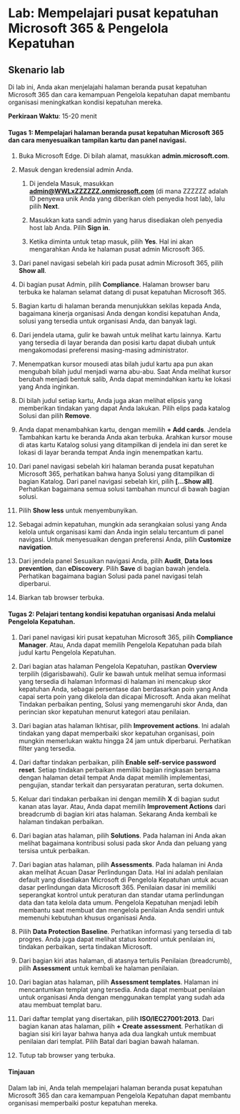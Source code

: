 ﻿---
lab:
    title: 'Mempelajari pusat kepatuhan Microsoft 365 & Pengelola Kepatuhan'
    module: 'Modul 4 Pelajaran 1: Menjelaskan kemampuan solusi kepatuhan Microsoft: Menjelaskan kemampuan manajemen kepatuhan di Microsoft'
---


# Lab: Mempelajari pusat kepatuhan Microsoft 365 & Pengelola Kepatuhan

## Skenario lab
Di lab ini, Anda akan menjelajahi halaman beranda pusat kepatuhan Microsoft 365 dan cara kemampuan Pengelola kepatuhan dapat membantu organisasi meningkatkan kondisi kepatuhan mereka.


**Perkiraan Waktu**: 15-20 menit

#### Tugas 1: Mempelajari halaman beranda pusat kepatuhan Microsoft 365 dan cara menyesuaikan tampilan kartu dan panel navigasi.

1.	Buka Microsoft Edge. Di bilah alamat, masukkan **admin.microsoft.com**.

1. Masuk dengan kredensial admin Anda.
    1. Di jendela Masuk, masukkan **admin@WWLxZZZZZZ.onmicrosoft.com** (di mana ZZZZZZ adalah ID penyewa unik Anda yang diberikan oleh penyedia host lab), lalu pilih **Next**.
    
    1. Masukkan kata sandi admin yang harus disediakan oleh penyedia host lab Anda. Pilih **Sign in**.
    1. Ketika diminta untuk tetap masuk, pilih **Yes**. Hal ini akan mengarahkan Anda ke halaman pusat admin Microsoft 365.

1. Dari panel navigasi sebelah kiri pada pusat admin Microsoft 365, pilih **Show all**.

1. Di bagian pusat Admin, pilih **Compliance**.  Halaman browser baru terbuka ke halaman selamat datang di pusat kepatuhan Microsoft 365.  
1. Bagian kartu di halaman beranda menunjukkan sekilas kepada Anda, bagaimana kinerja organisasi Anda dengan kondisi kepatuhan Anda, solusi yang tersedia untuk organisasi Anda, dan banyak lagi.
1. Dari jendela utama, gulir ke bawah untuk melihat kartu lainnya. Kartu yang tersedia di layar beranda dan posisi kartu dapat diubah untuk mengakomodasi preferensi masing-masing administrator.  
1. Menempatkan kursor mousedi atas bilah judul kartu apa pun akan mengubah bilah judul menjadi warna abu-abu.  Saat Anda melihat kursor berubah menjadi bentuk salib, Anda dapat memindahkan kartu ke lokasi yang Anda inginkan.
1. Di bilah judul setiap kartu, Anda juga akan melihat elipsis yang memberikan tindakan yang dapat Anda lakukan.  Pilih elips pada katalog Solusi dan pilih **Remove**.
1. Anda dapat menambahkan kartu, dengan memilih **+ Add cards**.  Jendela Tambahkan kartu ke beranda Anda akan terbuka.  Arahkan kursor mouse di atas kartu Katalog solusi yang ditampilkan di jendela ini dan seret ke lokasi di layar beranda tempat Anda ingin menempatkan kartu.
1. Dari panel navigasi sebelah kiri halaman beranda pusat kepatuhan Microsoft 365, perhatikan bahwa hanya Solusi yang ditampilkan di bagian Katalog.  Dari panel navigasi sebelah kiri, pilih **[...Show all]**.  Perhatikan bagaimana semua solusi tambahan muncul di bawah bagian solusi.  
1. Pilih **Show less** untuk menyembunyikan.
1. Sebagai admin kepatuhan, mungkin ada serangkaian solusi yang Anda kelola untuk organisasi kami dan Anda ingin selalu tercantum di panel navigasi.  Untuk menyesuaikan dengan preferensi Anda, pilih **Customize navigation**.  
1. Dari jendela panel Sesuaikan navigasi Anda, pilih **Audit**, **Data loss prevention**, dan **eDiscovery**.  Pilih **Save** di bagian bawah jendela.  Perhatikan bagaimana bagian Solusi pada panel navigasi telah diperbarui.
1. Biarkan tab browser terbuka.

#### Tugas 2: Pelajari tentang kondisi kepatuhan organisasi Anda melalui Pengelola Kepatuhan.

1. Dari panel navigasi kiri pusat kepatuhan Microsoft 365, pilih **Compliance Manager**.  Atau, Anda dapat memilih Pengelola Kepatuhan pada bilah judul kartu Pengelola Kepatuhan.

1. Dari bagian atas halaman Pengelola Kepatuhan, pastikan **Overview** terpilih (digarisbawahi). Gulir ke bawah untuk melihat semua informasi yang tersedia di halaman  Informasi di halaman ini mencakup skor kepatuhan Anda, sebagai persentase dan berdasarkan poin yang Anda capai serta poin yang dikelola dan dicapai Microsoft.   Anda akan melihat Tindakan perbaikan penting, Solusi yang memengaruhi skor Anda, dan perincian skor kepatuhan menurut kategori atau penilaian.

1. Dari bagian atas halaman Ikhtisar, pilih **Improvement actions**.  Ini adalah tindakan yang dapat memperbaiki skor kepatuhan organisasi, poin mungkin memerlukan waktu hingga 24 jam untuk diperbarui.  Perhatikan filter yang tersedia.

1. Dari daftar tindakan perbaikan, pilih **Enable self-service password reset**.  Setiap tindakan perbaikan memiliki bagian ringkasan bersama dengan halaman detail tempat Anda dapat memilih implementasi, pengujian, standar terkait dan persyaratan peraturan, serta dokumen.

1. Keluar dari tindakan perbaikan ini dengan memilih **X** di bagian sudut kanan atas layar.  Atau, Anda dapat memilih **Improvement Actions** dari breadcrumb di bagian kiri atas halaman.  Sekarang Anda kembali ke halaman tindakan perbaikan.

1. Dari bagian atas halaman, pilih **Solutions**. Pada halaman ini Anda akan melihat bagaimana kontribusi solusi pada skor Anda dan peluang yang tersisa untuk perbaikan.

1. Dari bagian atas halaman, pilih **Assessments**. Pada halaman ini Anda akan melihat Acuan Dasar Perlindungan Data.  Hal ini adalah penilaian default yang disediakan Microsoft di Pengelola Kepatuhan untuk acuan dasar perlindungan data Microsoft 365.  Penilaian dasar ini memiliki seperangkat kontrol untuk peraturan dan standar utama perlindungan data dan tata kelola data umum. Pengelola Kepatuhan menjadi lebih membantu saat membuat dan mengelola penilaian Anda sendiri untuk memenuhi kebutuhan khusus organisasi Anda.

1. Pilih **Data Protection Baseline**.  Perhatikan informasi yang tersedia di tab progres.  Anda juga dapat melihat status kontrol untuk penilaian ini, tindakan perbaikan, serta tindakan Microsoft.  

1. Dari bagian kiri atas halaman, di atasnya tertulis Penilaian (breadcrumb), pilih **Assessment** untuk kembali ke halaman penilaian.  

1. Dari bagian atas halaman, pilih **Assessment templates**.  Halaman ini mencantumkan templat yang tersedia. Anda dapat membuat penilaian untuk organisasi Anda dengan menggunakan templat yang sudah ada atau membuat templat baru.
 
1. Dari daftar templat yang disertakan, pilih **ISO/IEC27001:2013**. Dari bagian kanan atas halaman, pilih **+ Create assessment**.  Perhatikan di bagian sisi kiri layar bahwa hanya ada dua langkah untuk membuat penilaian dari templat.  Pilih Batal dari bagian bawah halaman.

1. Tutup tab browser yang terbuka.


#### Tinjauan
Dalam lab ini, Anda telah mempelajari halaman beranda pusat kepatuhan Microsoft 365 dan cara kemampuan Pengelola Kepatuhan dapat membantu organisasi memperbaiki postur kepatuhan mereka.

